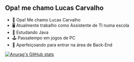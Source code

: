 ## Opa! me chamo Lucas Carvalho
- 👋 Opa! Me chamo Lucas Carvalho
- 🖥️ Atualmente trabalho como Assistente de TI numa escola
- 🌱 Estudando Java
- 🕹️ Passatempo em jogos de PC
- 💞️ Aperfeiçoando para entrar na área de Back-End


[![Anurag's GitHub stats](https://github-readme-stats.vercel.app/api?username=lucascarv2021)](https://github.com/anuraghazra/github-readme-stats)

